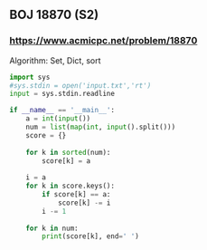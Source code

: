 ##  BOJ 18870 (S2)

### https://www.acmicpc.net/problem/18870

Algorithm: Set, Dict, sort


``` python
import sys
#sys.stdin = open('input.txt','rt')
input = sys.stdin.readline

if __name__ == '__main__':
    a = int(input())
    num = list(map(int, input().split()))
    score = {}
    
    for k in sorted(num):
        score[k] = a
        
    i = a
    for k in score.keys():
        if score[k] == a:
            score[k] -= i
        i -= 1
        
    for k in num:
        print(score[k], end=' ') 
        
```


